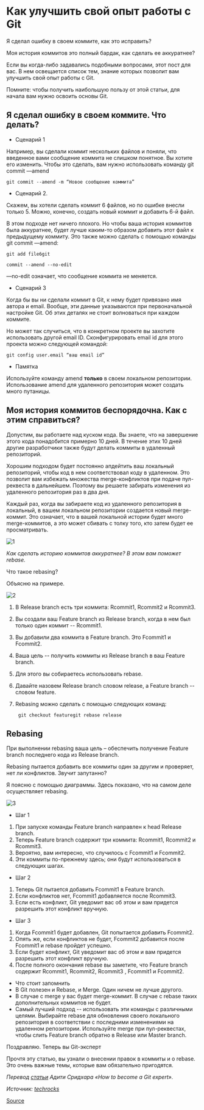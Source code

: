 # Как улучшить свой опыт работы с Git

Я сделал ошибку в своем коммите, как это исправить?

Моя история коммитов это полный бардак, как сделать ее аккуратнее?

Если вы когда-либо задавались подобными вопросами, этот пост для вас. В нем освещается список тем, знание которых позволит вам улучшить свой опыт работы с Git.

Помните: чтобы получить наибольшую пользу от этой статьи, для начала вам нужно освоить основы Git.

## Я сделал ошибку в своем коммите. Что делать?

* Сценарий 1

Например, вы сделали коммит нескольких файлов и поняли, что введенное вами сообщение коммита не слишком понятное. Вы хотите его изменить. Чтобы это сделать, вам нужно использовать команду git commit —amend

```
git commit --amend -m “Новое сообщение коммита”
```

* Сценарий 2.

Скажем, вы хотели сделать коммит 6 файлов, но по ошибке внесли только 5. Можно, конечно, создать новый коммит и добавить 6-й файл.

В этом подходе нет ничего плохого. Но чтобы ваша история коммитов была аккуратнее, будет лучше каким-то образом добавить этот файл к предыдущему коммиту. Это также можно сделать с помощью команды git commit —amend:

```
git add file6git

commit --amend --no-edit
```

—no-edit означает, что сообщение коммита не меняется.

* Сценарий 3

Когда бы вы ни сделали коммит в Git, к нему будет привязано имя автора и email. Вообще, эти данные указываются при первоначальной настройке Git. Об этих деталях не стоит волноваться при каждом коммите.

Но может так случиться, что в конкретном проекте вы захотите использовать другой email ID. Сконфигурировать email id для этого проекта можно следующей командой:

```
git config user.email “ваш email id”
```

* Памятка

Используйте команду amend **только** в своем локальном репозитории. Использование amend для удаленного репозитория может создать много путаницы.

## Моя история коммитов беспорядочна. Как с этим справиться?

Допустим, вы работаете над куском кода. Вы знаете, что на завершение этого кода понадобится примерно 10 дней. В течение этих 10 дней другие разработчики также будут делать коммиты в удаленный репозиторий.

Хорошим подходом будет постоянно апдейтить ваш локальный репозиторий, чтобы код в нем соответствовал коду в удаленном. Это позволит вам избежать множества merge-конфликтов при подаче пул-реквеста в дальнейшем. Поэтому вы решаете забирать изменения из удаленного репозитория раз в два дня.

Каждый раз, когда вы забираете код из удаленного репозитория в локальный, в вашем локальном репозитории создается новый merge-коммит. Это означает, что в вашей локальной истории будет много merge-коммитов, а это может сбивать с толку того, кто затем будет ее просматривать.

![1](../../.gitbook/assets/2019-08-03-11-46-19.png)

_Как сделать историю коммитов аккуратнее? В этом вам поможет rebase._

Что такое rebasing?

Объясню на примере.

![2](../../.gitbook/assets/2019-08-03-11-48-18.png)

1. В Release branch есть три коммита: Rcommit1, Rcommit2 и Rcommit3.
2. Вы создали ваш Feature branch из Release branch, когда в нем был только один коммит -- Rcommit1.
3. Вы добавили два коммита в Feature branch. Это Fcommit1 и Fcommit2.
4. Ваша цель -- получить коммиты из Release branch в ваш Feature branch.
5. Для этого вы собираетесь использовать rebase.
6. Давайте назовем Release branch словом release, а Feature branch -- словом feature.
7.  Rebasing можно сделать с помощью следующих команд:

    ```
     git checkout featuregit rebase release
    ```

## Rebasing

При выполнении rebasing ваша цель – обеспечить получение Feature branch последнего кода из Release branch.

Rebasing пытается добавить все коммиты один за другим и проверяет, нет ли конфликтов. Звучит запутанно?

Я поясню с помощью диаграммы. Здесь показано, что на самом деле осуществляет rebasing.

![3](../../.gitbook/assets/2019-08-03-12-03-42.png)

* Шаг 1

1. При запуске команды Feature branch направлен к head Release branch.
2. Теперь Feature branch содержит три коммита: Rcommit1, Rcommit2 и Rcommit3.
3. Вероятно, вам интересно, что случилось с Fcommit1 и Fcommit2.
4. Эти коммиты по-прежнему здесь; они будут использоваться в следующих шагах.

* Шаг 2

1. Теперь Git пытается добавить Fcommit1 в Feature branch.
2. Если конфликтов нет, Fcommit1 добавляется после Rcommit3.
3. Если есть конфликт, Git уведомит вас об этом и вам придется разрешить этот конфликт вручную.

* Шаг 3

1. Когда Fcommit1 будет добавлен, Git попытается добавить Fcommit2.
2. Опять же, если конфликтов не будет, Fcommit2 добавится после Fcommit1 и rebase пройдет успешно.
3. Если будет конфликт, Git уведомит вас об этом и вам придется разрешить этот конфликт вручную.
4. После полного окончания rebase вы заметите, что Feature branch содержит Rcommit1, Rcommit2, Rcommit3 , Fcommit1 и Fcommit2.

* Что стоит запомнить
* В Git полезен и Rebase, и Merge. Один ничем не лучше другого.
* В случае с merge у вас будет merge-коммит. В случае с rebase таких дополнительных коммитов не будет.
* Самый лучший подход -- использовать эти команды с различными целями. Выбирайте rebase для обновления своего локального репозитория в соответствии с последними изменениями на удаленном репозитории. Используйте merge при пул-реквестах, чтобы слить Feature branch обратно в Release или Master branch.

Поздравляю. Теперь вы Git-эксперт

Прочтя эту статью, вы узнали о внесении правок в коммиты и о rebase. Это очень важные темы, которые вам обязательно пригодятся.

_Перевод_ [_статьи_](https://www.freecodecamp.org/news/how-to-become-a-git-expert-e7c38bf54826/) _Адити Сридхара «How to become a Git expert»._

_Источник:_ [_techrocks_](https://techrocks.ru/2018/10/10/how-to-improve-your-git-experience/)

[Source](https://vk.com/@itcookies-kak-uluchshit-svoi-opyt-raboty-s-git)
